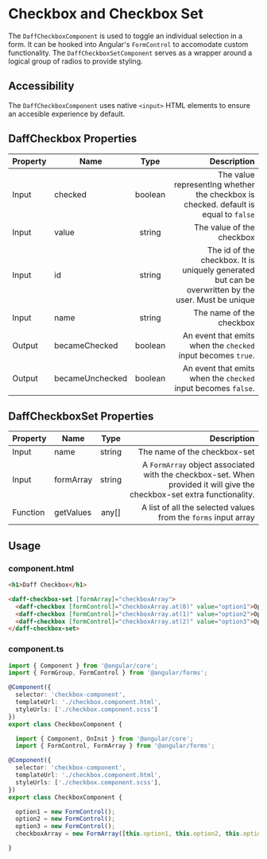 # Checkbox and Checkbox Set

The `DaffCheckboxComponent` is used to toggle an individual selection in a form. It can be hooked into Angular's `FormControl` to accomodate custom functionality. The `DaffCheckboxSetComponent` serves as a wrapper around a logical group of radios to provide styling.

## Accessibility

The `DaffCheckboxComponent` uses native `<input>` HTML elements to ensure an accesible experience by default.

## DaffCheckbox Properties

Property | Name            |  Type   |                                                                                         Description
-------- | --------------- | :-----: | --------------------------------------------------------------------------------------------------:
Input    | checked         | boolean |                 The value representIng whether the checkbox is checked. default is equal to `false` |
Input    | value           | string  |                                                                           The value of the checkbox |
Input    | id              | string  | The id of the checkbox. It is uniquely generated but can be overwritten by the user. Must be unique |
Input    | name            | string  |                                                                            The name of the checkbox |
Output   | becameChecked   | boolean |                                        An event that emits when the `checked` input becomes `true`. |
Output   | becameUnchecked | boolean |                                       An event that emits when the `checked` input becomes `false`. |

## DaffCheckboxSet Properties

Property | Name      |  Type  |                                                                                                             Description
-------- | --------- | :----: | ----------------------------------------------------------------------------------------------------------------------:
Input    | name      | string |                                                                                            The name of the checkbox-set |
Input    | formArray | string | A `FormArray` object associated with the checkbox-set. When provided it will give the checkbox-set extra functionality. |
| Function    |  getValues  |       any[] | A list of all the selected values from the `forms` input array |

## Usage

### component.html

```html
<h1>Daff Checkbox</h1>

<daff-checkbox-set [formArray]="checkboxArray">
  <daff-checkbox [formControl]="checkboxArray.at(0)" value="option1">Option 1 </daff-checkbox>
  <daff-checkbox [formControl]="checkboxArray.at(1)" value="option2">Option 2 </daff-checkbox>
  <daff-checkbox [formControl]="checkboxArray.at(2)" value="option3">Option 3 </daff-checkbox>
</daff-checkbox-set>
```

### component.ts

```typescript
import { Component } from '@angular/core';
import { FormGroup, FormControl } from '@angular/forms';

@Component({
  selector: 'checkbox-component',
  templateUrl: './checkbox.component.html',
  styleUrls: ['./checkbox.component.scss']
})
export class CheckboxComponent {

  import { Component, OnInit } from '@angular/core';
  import { FormControl, FormArray } from '@angular/forms';

@Component({
  selector: 'checkbox-component',
  templateUrl: './checkbox.component.html',
  styleUrls: ['./checkbox.component.scss'],
})
export class CheckboxComponent {

  option1 = new FormControl();
  option2 = new FormControl();
  option3 = new FormControl();
  checkboxArray = new FormArray([this.option1, this.option2, this.option3]);

}
```
